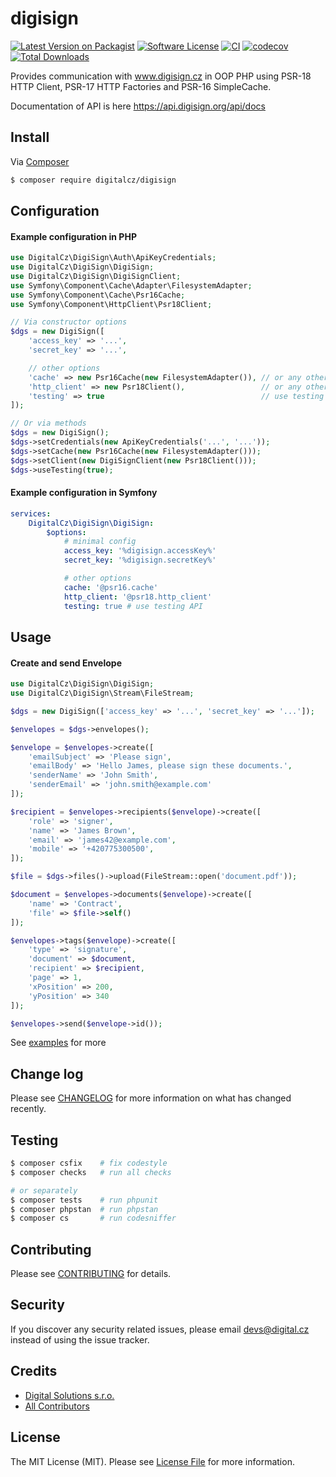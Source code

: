 # digisign

[![Latest Version on Packagist][ico-version]][link-packagist]
[![Software License][ico-license]](LICENSE)
[![CI](https://github.com/digitalcz/digisign/workflows/CI/badge.svg)]()
[![codecov](https://codecov.io/gh/digitalcz/digisign/branch/master/graph/badge.svg)](https://codecov.io/gh/digitalcz/digisign)
[![Total Downloads][ico-downloads]][link-downloads]

Provides communication with www.digisign.cz in OOP PHP using PSR-18 HTTP Client, PSR-17 HTTP Factories and PSR-16 SimpleCache.

Documentation of API is here https://api.digisign.org/api/docs

## Install

Via [Composer](https://getcomposer.org/)

```bash
$ composer require digitalcz/digisign
```

## Configuration

#### Example configuration in PHP

```php
use DigitalCz\DigiSign\Auth\ApiKeyCredentials;
use DigitalCz\DigiSign\DigiSign;
use DigitalCz\DigiSign\DigiSignClient;
use Symfony\Component\Cache\Adapter\FilesystemAdapter;
use Symfony\Component\Cache\Psr16Cache;
use Symfony\Component\HttpClient\Psr18Client;

// Via constructor options
$dgs = new DigiSign([
    'access_key' => '...',
    'secret_key' => '...',

    // other options
    'cache' => new Psr16Cache(new FilesystemAdapter()), // or any other PSR16 implementation
    'http_client' => new Psr18Client(),                 // or any other PSR18 implementation
    'testing' => true                                   // use testing API base
]);

// Or via methods
$dgs = new DigiSign();
$dgs->setCredentials(new ApiKeyCredentials('...', '...'));
$dgs->setCache(new Psr16Cache(new FilesystemAdapter()));
$dgs->setClient(new DigiSignClient(new Psr18Client()));
$dgs->useTesting(true);
```

#### Example configuration in Symfony

```yaml
services:
    DigitalCz\DigiSign\DigiSign:
        $options:
            # minimal config
            access_key: '%digisign.accessKey%'
            secret_key: '%digisign.secretKey%'

            # other options
            cache: '@psr16.cache'
            http_client: '@psr18.http_client'
            testing: true # use testing API
```

## Usage

#### Create and send Envelope

```php
use DigitalCz\DigiSign\DigiSign;
use DigitalCz\DigiSign\Stream\FileStream;

$dgs = new DigiSign(['access_key' => '...', 'secret_key' => '...']);

$envelopes = $dgs->envelopes();

$envelope = $envelopes->create([
    'emailSubject' => 'Please sign',
    'emailBody' => 'Hello James, please sign these documents.',
    'senderName' => 'John Smith',
    'senderEmail' => 'john.smith@example.com'
]);

$recipient = $envelopes->recipients($envelope)->create([
    'role' => 'signer',
    'name' => 'James Brown',
    'email' => 'james42@example.com',
    'mobile' => '+420775300500',
]);

$file = $dgs->files()->upload(FileStream::open('document.pdf'));

$document = $envelopes->documents($envelope)->create([
    'name' => 'Contract',
    'file' => $file->self()
]);

$envelopes->tags($envelope)->create([
    'type' => 'signature',
    'document' => $document,
    'recipient' => $recipient,
    'page' => 1,
    'xPosition' => 200,
    'yPosition' => 340
]);

$envelopes->send($envelope->id());
```

See [examples](examples) for more

## Change log

Please see [CHANGELOG](CHANGELOG.md) for more information on what has changed recently.

## Testing

``` bash
$ composer csfix    # fix codestyle
$ composer checks   # run all checks 

# or separately
$ composer tests    # run phpunit
$ composer phpstan  # run phpstan
$ composer cs       # run codesniffer
```

## Contributing

Please see [CONTRIBUTING](CONTRIBUTING.md) for details.

## Security

If you discover any security related issues, please email devs@digital.cz instead of using the issue tracker.

## Credits

- [Digital Solutions s.r.o.][link-author]
- [All Contributors][link-contributors]

## License

The MIT License (MIT). Please see [License File](LICENSE.md) for more information.

[ico-version]: https://img.shields.io/packagist/v/digitalcz/digisign.svg?style=flat-square
[ico-license]: https://img.shields.io/badge/license-MIT-brightgreen.svg?style=flat-square
[ico-downloads]: https://img.shields.io/packagist/dt/digitalcz/digisign.svg?style=flat-square

[link-packagist]: https://packagist.org/packages/digitalcz/digisign
[link-downloads]: https://packagist.org/packages/digitalcz/digisign
[link-author]: https://github.com/digitalcz
[link-contributors]: ../../contributors
